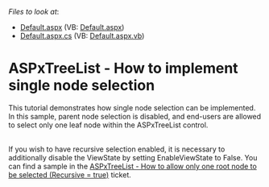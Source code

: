 <!-- default file list -->
*Files to look at*:

* [Default.aspx](./CS/WebSite/Default.aspx) (VB: [Default.aspx](./VB/WebSite/Default.aspx))
* [Default.aspx.cs](./CS/WebSite/Default.aspx.cs) (VB: [Default.aspx.vb](./VB/WebSite/Default.aspx.vb))
<!-- default file list end -->
# ASPxTreeList - How to implement single node selection


<p>This tutorial demonstrates how single node selection can be implemented. In this sample, parent node selection is disabled, and end-users are allowed to select only one leaf node within the ASPxTreeList control.<br /><br /></p>
<p>If you wish to have recursive selection enabled, it is necessary to additionally disable the ViewState by setting EnableViewState to False. You can find a sample in the <a href="https://www.devexpress.com/Support/Center/p/T155666">ASPxTreeList - How to allow only one root node to be selected (Recursive = true)</a> ticket.</p>

<br/>


